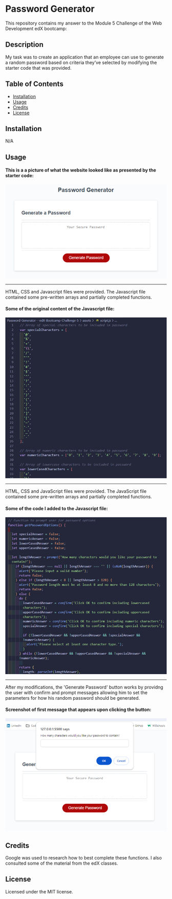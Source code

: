 # Password Generator

This repository contains my answer to the Module 5 Challenge of the Web Development edX bootcamp: 

## Description

My task was to create an application that an employee can use to generate a random password based on criteria they’ve selected by modifying the starter code that was provided. 

## Table of Contents

* [Installation](#installation)
* [Usage](#usage)
* [Credits](#credits)
* [License](#license)

## Installation

N/A

## Usage

#### This is a a picture of what the website looked like as presented by the starter code:

![Screenshot of page layout from starter code](images/page_layout.png)

---

HTML, CSS and Javascript files were provided. The Javascript file contained some pre-written arrays and partially completed functions.

#### Some of the original content of the Javascript file:

![Screenshot of original Javascript code](images/screenshot_startercode1.png)

---

HTML, CSS and JavaScript files were provided. The JavaScript file contained some pre-written arrays and partially completed functions.

#### Some of the code I added to the Javascript file:

![Screenshot of added Javascript code](images/screenshot_startercode2.png)

---

After my modifications, the 'Generate Password' button works by providng the user with confirm and prompt messages allowing him to set the parameters for how his random password should be generated.

#### Screenshot of first message that appears upon clicking the button:

![Screenshot of added Javascript code](images/screenshot_startercode3.png)

## Credits

Google was used to research how to best complete these functions. I also consulted some of the material from the edX classes.

## License

Licensed under the MIT license.